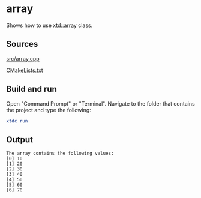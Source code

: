 # array

Shows how to use [xtd::array](https://gammasoft71.github.io/xtd/reference_guides/latest/classxtd_1_1array.html) class.

## Sources

[src/array.cpp](src/array.cpp)

[CMakeLists.txt](CMakeLists.txt)

## Build and run

Open "Command Prompt" or "Terminal". Navigate to the folder that contains the project and type the following:

```cmake
xtdc run
```

## Output

```
The array contains the following values:
[0] 10
[1] 20
[2] 30
[3] 40
[4] 50
[5] 60
[6] 70
```
